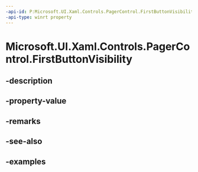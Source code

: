 ```yaml
---
-api-id: P:Microsoft.UI.Xaml.Controls.PagerControl.FirstButtonVisibility
-api-type: winrt property
---
```


# Microsoft.UI.Xaml.Controls.PagerControl.FirstButtonVisibility

<!--
public Microsoft.UI.Xaml.Controls.PagerControlButtonVisibility FirstButtonVisibility { get; set; }
-->


## -description

## -property-value

## -remarks

## -see-also

## -examples


